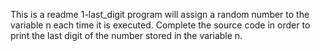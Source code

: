 This is a readme
1-last_digit program will assign a random number to the variable n each time it is executed. Complete the source code in order to print the last digit of the number stored in the variable n.


